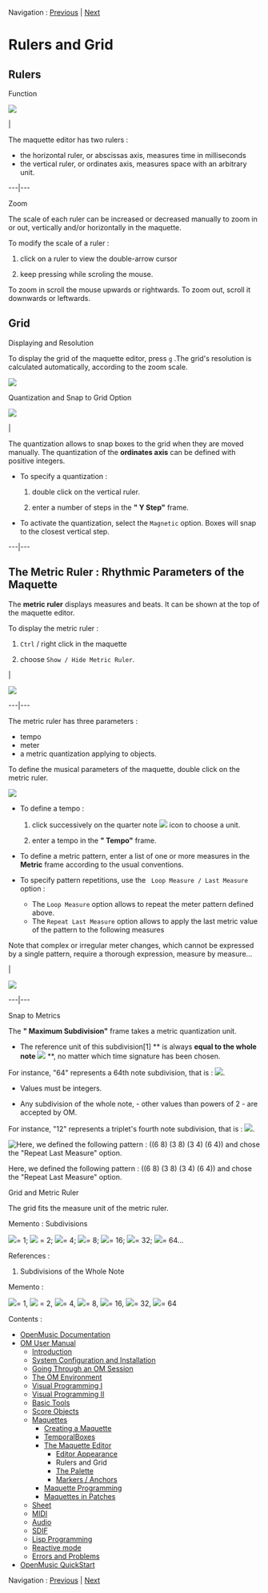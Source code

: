 
Navigation : [Previous](EditorAppearance "page précédente\(Editor
Appearance\)") | [Next](player "Next\(The Palette\)")

# Rulers and Grid

## Rulers

Function

![](../res/axes.png)

|

The maquette editor has two rulers :

  * the horizontal ruler, or abscissas axis, measures time in milliseconds
  * the vertical ruler, or ordinates axis, measures space with an arbitrary unit.

  
  
---|---  
  
Zoom

The scale of each ruler can be increased or decreased manually to zoom in or
out, vertically and/or horizontally in the maquette.

To modify the scale of a ruler :

  1. click on a ruler to view the double-arrow cursor 

  2. keep pressing while scroling the mouse.

To zoom in scroll the mouse upwards or rightwards. To zoom out, scroll it
downwards or leftwards.

## Grid

Displaying and Resolution

To display the grid of the maquette editor, press `g` .The grid's resolution
is calculated automatically, according to the zoom scale.

![](../res/grid.png)

Quantization and Snap to Grid Option

![](../res/magnetic.png)

|

The quantization allows to snap boxes to the grid when they are moved
manually. The quantization of the  **ordinates axis** can be defined with
positive integers.

  * To specify a quantization : 

    1. double click on the vertical ruler. 

    2. enter a number of steps in the **" Y Step"** frame.

  * To activate the quantization, select the `Magnetic` option. Boxes will snap to the closest vertical step. 

  
  
---|---  
  
## The Metric Ruler : Rhythmic Parameters of the Maquette

The  **metric ruler** displays measures and beats. It can be shown at the top
of the maquette editor.

To display the metric ruler :

  1. `Ctrl` / right click in the maquette 

  2. choose `Show / Hide Metric Ruler`. 

|

![](../res/show.png)  
  
---|---  
  
The metric ruler has three parameters :

  * tempo
  * meter
  * a metric quantization applying to objects.

To define the musical parameters of the maquette, double click on the metric
ruler.

![](../res/meteraxis.png)

  * To define a tempo :

    1. click successively on the quarter note ![](../res/n_icon.png) icon to choose a unit.

    2. enter a tempo in the **" Tempo"** frame.

  * To define a metric pattern, enter a list of one or more measures in the **Metric** frame according to the usual conventions. 

  * To specify pattern repetitions, use the ` Loop Measure / Last Measure` option : 

    * The `Loop Measure` option allows to repeat the meter pattern defined above. 
    * The `Repeat Last Measure` option allows to apply the last metric value of the pattern to the following measures

Note that complex or irregular meter changes, which cannot be expressed by a
single pattern, require a thorough expression, measure by measure...

|

![](../res/meter.png)  
  
---|---  
  
Snap to Metrics

The **" Maximum Subdivision"** frame takes a metric quantization unit.

  * The reference unit of this subdivision[1] ** is always **equal to the whole note** ![](../res/r_icon.png) **, no matter which time signature has been chosen.

For instance, "64" represents a 64th note subdivision, that is :
![](../res/6411_icon.png).

  * Values must be integers. 

  * Any subdivision of the whole note, - other values than powers of 2 - are accepted by OM.

For instance, "12" represents a triplet's fourth note subdivision, that is :
![](../res/2of3_icon.png).

![Here, we defined the following pattern : \(\(6 8\) \(3 8\) \(3 4\) \(6 4\)\)
and chose the "Repeat Last Measure" option.](../res/diffmeter.png)

Here, we defined the following pattern : ((6 8) (3 8) (3 4) (6 4)) and chose
the "Repeat Last Measure" option.

Grid and Metric Ruler

The grid fits the measure unit of the metric ruler.

Memento : Subdivisions

![](../res/r_icon.png)= 1; ![](../res/b_icon.png) = 2; ![](../res/n_icon.png)=
4; ![](../res/16_icon.png)= 8; ![](../res/32_icon.png)= 16;
![](../res/641_icon.png)= 32; ![](../res/128_icon.png)= 64...

References :

  1. Subdivisions of the Whole Note

Memento :

![](../res/r_icon.png)= 1, ![](../res/b_icon.png) = 2, ![](../res/n_icon.png)=
4, ![](../res/16_icon.png)= 8, ![](../res/32_icon.png)= 16,
![](../res/641_icon.png)= 32, ![](../res/128_icon.png)= 64

Contents :

  * [OpenMusic Documentation](OM-Documentation)
  * [OM User Manual](OM-User-Manual)
    * [Introduction](00-Contents)
    * [System Configuration and Installation](Installation)
    * [Going Through an OM Session](Goingthrough)
    * [The OM Environment](Environment)
    * [Visual Programming I](BasicVisualProgramming)
    * [Visual Programming II](AdvancedVisualProgramming)
    * [Basic Tools](BasicObjects)
    * [Score Objects](ScoreObjects)
    * [Maquettes](Maquettes)
      * [Creating a Maquette](Maquette)
      * [TemporalBoxes](TemporalBoxes)
      * [The Maquette Editor](Editor)
        * [Editor Appearance](EditorAppearance)
        * Rulers and Grid
        * [The Palette](player)
        * [Markers / Anchors](Markers)
      * [Maquette Programming](Programming%20Maquette)
      * [Maquettes in Patches](Maquettes%20in%20Patches)
    * [Sheet](Sheet)
    * [MIDI](MIDI)
    * [Audio](Audio)
    * [SDIF](SDIF)
    * [Lisp Programming](Lisp)
    * [Reactive mode](Reactive)
    * [Errors and Problems](errors)
  * [OpenMusic QuickStart](QuickStart-Chapters)

Navigation : [Previous](EditorAppearance "page précédente\(Editor
Appearance\)") | [Next](player "Next\(The Palette\)")

